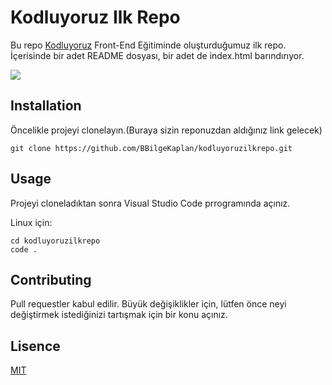 # Kodluyoruz Ilk Repo

Bu repo [Kodluyoruz](https://kodluyoruz.org) Front-End Eğitiminde oluşturduğumuz ilk repo. İçerisinde bir adet README dosyası, bir adet de index.html barındırıyor.

![](https://github.com/BBilgeKaplan/PatikaDev/blob/main/Kodluyoruzilkrepo/Ekran%20Al%C4%B1nt%C4%B1s%C4%B1.PNG)


## Installation

Öncelikle projeyi clonelayın.(Buraya sizin reponuzdan aldığınız link gelecek)


```
git clone https://github.com/BBilgeKaplan/kodluyoruzilkrepo.git
```


## Usage


Projeyi cloneladıktan sonra Visual Studio Code prrogramında açınız.

Linux için:


```
cd kodluyoruzilkrepo
code .
```



## Contributing


Pull requestler kabul edilir. Büyük değişiklikler için, lütfen önce neyi değiştirmek istediğinizi tartışmak için bir konu açınız.



## Lisence

[MIT](https://choosealicense.com/licenses/mit/)
